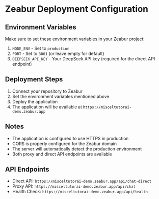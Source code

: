 # Zeabur Deployment Configuration

## Environment Variables
Make sure to set these environment variables in your Zeabur project:

1. `NODE_ENV` - Set to `production`
2. `PORT` - Set to `3001` (or leave empty for default)
3. `DEEPSEEK_API_KEY` - Your DeepSeek API key (required for the direct API endpoint)

## Deployment Steps

1. Connect your repository to Zeabur
2. Set the environment variables mentioned above
3. Deploy the application
4. The application will be available at `https://misceltutorai-demo.zeabur.app`

## Notes

- The application is configured to use HTTPS in production
- CORS is properly configured for the Zeabur domain
- The server will automatically detect the production environment
- Both proxy and direct API endpoints are available

## API Endpoints

- Direct API: `https://misceltutorai-demo.zeabur.app/api/chat-direct`
- Proxy API: `https://misceltutorai-demo.zeabur.app/api/chat`
- Health Check: `https://misceltutorai-demo.zeabur.app/api/health`